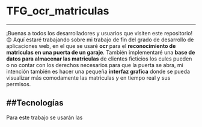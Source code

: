 # TFG_ocr_matriculas
---
¡Buenas a todos los desarrolladores y usuarios que visiten este repositorio! :blush: Aquí estaré trabajando sobre mi trabajo de fin del grado de desarrollo de aplicaciones web, en el que se usaré **ocr** para el **reconocimiento de matriculas en una puerta de un garaje**. También implementaré una **base de datos para almacenar las matriculas** de clientes ficticios los cules pueden o no contar con los derechos necesarios para que la puerta se abra, mi intención también es hacer una pequeña **interfaz grafica** donde se pueda visualizar más comodamente las matriculas y en tiempo real y sus permisos.

##Tecnologías
---
Para este trabajo se usarán las 

